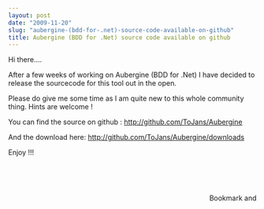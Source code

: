 ```yaml
---
layout: post
date: "2009-11-20"
slug: "aubergine-(bdd-for-.net)-source-code-available-on-github"
title: Aubergine (BDD for .Net) source code available on github
---
```


<p>Hi there....</p>
<p>After a few weeks of working on Aubergine (BDD for .Net) I have decided to release the sourcecode for this tool out in the open.</p>
<p>Please do give me some time as I am quite new to this whole community thing. Hints are welcome !</p>
<p>You can find the source on github : <a href="http://github.com/ToJans/Aubergine" target="_blank">http://github.com/ToJans/Aubergine</a></p>
<p>And the download here: <a href="http://github.com/ToJans/Aubergine/downloads" target="_blank">http://github.com/ToJans/Aubergine/downloads</a></p>
<p>Enjoy !!!</p>
<p>&nbsp;</p>
<p>&nbsp;</p><div style="text-align:right"><a class="addthis_button" href="http://www.addthis.com/bookmark.php?v=250&amp;pub=xa-4aec37702e3161d4"><img src="http://s7.addthis.com/static/btn/v2/lg-share-en.gif" width="125" height="16" alt="Bookmark and Share" style="border:0"/></a><script type="text/javascript" src="http://s7.addthis.com/js/250/addthis_widget.js#pub=xa-4aec37702e3161d4"></script></div>
